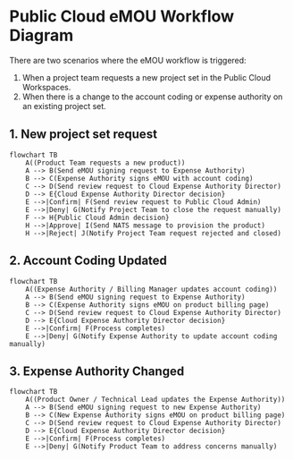 # Public Cloud eMOU Workflow Diagram

There are two scenarios where the eMOU workflow is triggered:

1. When a project team requests a new project set in the Public Cloud Workspaces.
2. When there is a change to the account coding or expense authority on an existing project set.

## 1. New project set request

```mermaid
flowchart TB
    A((Product Team requests a new product))
    A --> B(Send eMOU signing request to Expense Authority)
    B --> C(Expense Authority signs eMOU with account coding)
    C --> D(Send review request to Cloud Expense Authority Director)
    D --> E{Cloud Expense Authority Director decision}
    E -->|Confirm| F(Send review request to Public Cloud Admin)
    E -->|Deny| G(Notify Project Team to close the request manually)
    F --> H{Public Cloud Admin decision}
    H -->|Approve| I(Send NATS message to provision the product)
    H -->|Reject| J(Notify Project Team request rejected and closed)
```

## 2. Account Coding Updated

```mermaid
flowchart TB
    A((Expense Authority / Billing Manager updates account coding))
    A --> B(Send eMOU signing request to Expense Authority)
    B --> C(Expense Authority signs eMOU on product billing page)
    C --> D(Send review request to Cloud Expense Authority Director)
    D --> E{Cloud Expense Authority Director decision}
    E -->|Confirm| F(Process completes)
    E -->|Deny| G(Notify Expense Authority to update account coding manually)
```

## 3. Expense Authority Changed

```mermaid
flowchart TB
    A((Product Owner / Technical Lead updates the Expense Authority))
    A --> B(Send eMOU signing request to new Expense Authority)
    B --> C(New Expense Authority signs eMOU on product billing page)
    C --> D(Send review request to Cloud Expense Authority Director)
    D --> E{Cloud Expense Authority Director decision}
    E -->|Confirm| F(Process completes)
    E -->|Deny| G(Notify Product Team to address concerns manually)
```
